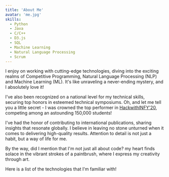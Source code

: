 ```yaml
---
title: 'About Me'
avatar: 'me.jpg'
skills:
  - Python
  - Java
  - C/C++
  - D3.js
  - SQL
  - Machine Learning
  - Natural Language Processing
  - Scrum
---
```


I enjoy on working with cutting-edge technologies, diving into the exciting realms of Competitive Programming, Natural Language Processing (NLP) and Machine Learning (ML). It's like unraveling a never-ending mystery, and I absolutely love it!

I've also been recognized on a national level for my technical skills, securing top honors in esteemed technical symposiums. Oh, and let me tell you a little secret - I was crowned the top performer in [HackwithINFY'20](https://www.infosys.com/careers/hackwithinfy/2020.html), competing among an astounding 150,000 students!

I've had the honor of contributing to international publications, sharing insights that resonate globally. I believe in leaving no stone unturned when it comes to delivering high-quality results. Attention to detail is not just a habit, but a way of life for me.

By the way, did I mention that I'm not just all about code? my heart finds solace in the vibrant strokes of a paintbrush, where I express my creativity through art.

Here is a list of the technologies that I'm familiar with!